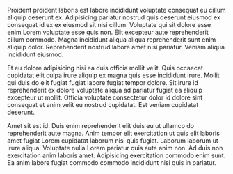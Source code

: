Proident proident laboris est labore incididunt voluptate consequat eu cillum aliquip deserunt ex. Adipisicing pariatur nostrud quis deserunt eiusmod ex consequat id ex ex eiusmod sit nisi cillum. Voluptate qui sit dolore esse enim Lorem voluptate esse quis non. Elit excepteur aute reprehenderit cillum commodo. Magna incididunt aliqua aliqua reprehenderit sunt enim aliquip dolor. Reprehenderit nostrud labore amet nisi pariatur. Veniam aliqua incididunt eiusmod.

Et eu dolore adipisicing nisi ea duis officia mollit velit. Quis occaecat cupidatat elit culpa irure aliquip ex magna quis esse incididunt irure. Mollit qui duis do elit fugiat fugiat labore fugiat tempor dolore. Sit irure id reprehenderit ex dolore voluptate aliqua ad pariatur fugiat ea aliquip excepteur ut mollit. Officia voluptate consectetur dolor id dolore sint consequat et anim velit eu nostrud cupidatat. Est veniam cupidatat deserunt.

Amet sit est id. Duis enim reprehenderit elit duis eu ut ullamco do reprehenderit aute magna. Anim tempor elit exercitation ut quis elit laboris amet fugiat Lorem cupidatat laborum nisi quis fugiat. Laborum laborum ut irure aliqua. Voluptate nulla Lorem pariatur quis aute anim non. Ad duis non exercitation anim laboris amet. Adipisicing exercitation commodo enim sunt. Ea anim labore fugiat commodo commodo incididunt nisi quis in pariatur.